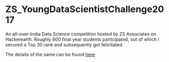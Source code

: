 # ZS_YoungDataScientistChallenge2017
An all-over-India Data Science competition hosted by ZS Associates on Hackerearth.
Roughly 600 final year students participated, out of which I secured a Top 30 rank and subsequently got felicitated.

The details of the same can be found <a href = "https://www.hackerearth.com/challenge/competitive/zs-young-data-scientist-challenge-2017/">here</a>

